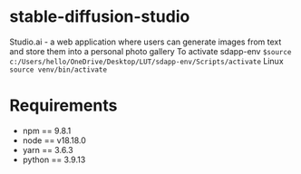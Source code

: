 # stable-diffusion-studio
Studio.ai - a web application where users can generate images from text and store them into a personal photo gallery
To activate sdapp-env ``$source c:/Users/hello/OneDrive/Desktop/LUT/sdapp-env/Scripts/activate``
Linux ``source venv/bin/activate``
# Requirements
* npm == 9.8.1
* node == v18.18.0
* yarn == 3.6.3
* python == 3.9.13